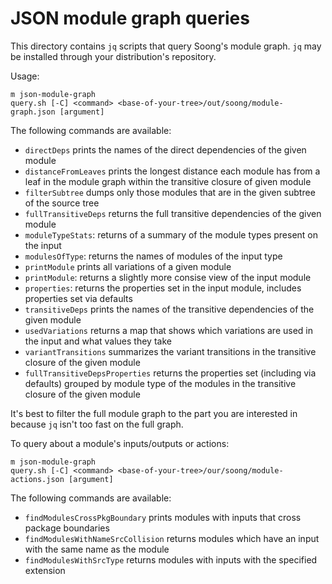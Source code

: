 # JSON module graph queries

This directory contains `jq` scripts that query Soong's module graph.
`jq` may be installed through your distribution's repository.

Usage:

```
m json-module-graph
query.sh [-C] <command> <base-of-your-tree>/out/soong/module-graph.json [argument]
```

The following commands are available:
* `directDeps` prints the names of the direct dependencies of the given module
* `distanceFromLeaves` prints the longest distance each module has from a leaf
  in the module graph within the transitive closure of given module
* `filterSubtree` dumps only those modules that are in the given subtree of the
  source tree
* `fullTransitiveDeps` returns the full transitive dependencies of the given
  module
* `moduleTypeStats`: returns of a summary of the module types present on the
  input
* `modulesOfType`: returns the names of modules of the input type
* `printModule` prints all variations of a given module
* `printModule`: returns a slightly more consise view of the input module
* `properties`: returns the properties set in the input module, includes
  properties set via defaults
* `transitiveDeps` prints the names of the transitive dependencies of the given
  module
* `usedVariations` returns a map that shows which variations are used in the
  input and what values they take
* `variantTransitions`  summarizes the variant transitions in the transitive
  closure of the given module
* `fullTransitiveDepsProperties` returns the properties set (including via
  defaults) grouped by module type of the modules in the transitive closure of
  the given module

It's best to filter the full module graph to the part you are interested in
because `jq` isn't too fast on the full graph.

To query about a module's inputs/outputs or actions:

```
m json-module-graph
query.sh [-C] <command> <base-of-your-tree>/our/soong/module-actions.json [argument]
```

The following commands are available:
* `findModulesCrossPkgBoundary` prints modules with inputs that cross package
  boundaries
* `findModulesWithNameSrcCollision` returns modules which have an input with the same
  name as the module
* `findModulesWithSrcType` returns modules with inputs with the specified extension

